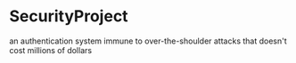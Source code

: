 # SecurityProject
an authentication system immune to over-the-shoulder attacks that doesn't cost millions of dollars 
